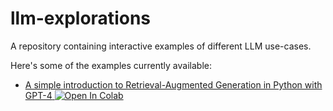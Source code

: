 # llm-explorations

A repository containing interactive examples of different LLM use-cases.

Here's some of the examples currently available:

* [A simple introduction to Retrieval-Augmented Generation in Python with GPT-4](notebooks/simple_rag.ipynb)<a target="_blank" href="https://colab.research.google.com/github/markdouthwaite/llm-explorations/blob/main/notebooks/simple_rag.ipynb">
  <img src="https://colab.research.google.com/assets/colab-badge.svg" alt="Open In Colab"/>
</a>

